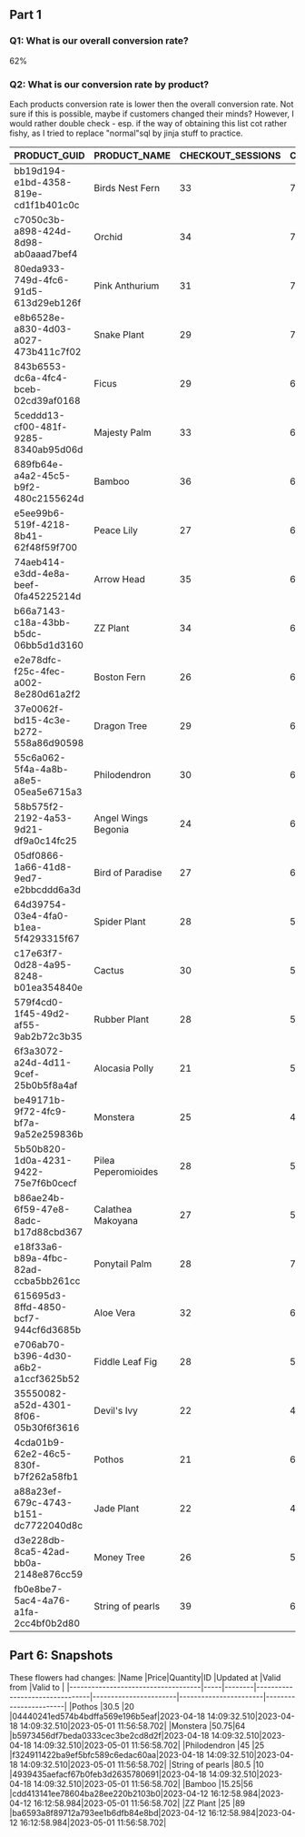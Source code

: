 ## Part 1
### Q1: What is our overall conversion rate?
62%
### Q2: What is our conversion rate by product?
Each products conversion rate is lower then the overall conversion rate. Not sure if this is possible, maybe if customers changed their minds?
However, I would rather double check - esp. if the way of obtaining this list cot rather fishy, as I tried to replace "normal"sql by jinja stuff to practice.


|PRODUCT_GUID                        |PRODUCT_NAME       |CHECKOUT_SESSIONS|COUNT_DISTINCT_SESSIONS|PRODUCT_CONVERSION_RATE|
|------------------------------------|-------------------|-----------------|-----------------------|-----------------------|
|bb19d194-e1bd-4358-819e-cd1f1b401c0c|Birds Nest Fern    |33               |78                     |0.423076               |
|c7050c3b-a898-424d-8d98-ab0aaad7bef4|Orchid             |34               |75                     |0.453333               |
|80eda933-749d-4fc6-91d5-613d29eb126f|Pink Anthurium     |31               |74                     |0.418918               |
|e8b6528e-a830-4d03-a027-473b411c7f02|Snake Plant        |29               |73                     |0.397260               |
|843b6553-dc6a-4fc4-bceb-02cd39af0168|Ficus              |29               |68                     |0.426470               |
|5ceddd13-cf00-481f-9285-8340ab95d06d|Majesty Palm       |33               |67                     |0.492537               |
|689fb64e-a4a2-45c5-b9f2-480c2155624d|Bamboo             |36               |67                     |0.537313               |
|e5ee99b6-519f-4218-8b41-62f48f59f700|Peace Lily         |27               |66                     |0.409090               |
|74aeb414-e3dd-4e8a-beef-0fa45225214d|Arrow Head         |35               |63                     |0.555555               |
|b66a7143-c18a-43bb-b5dc-06bb5d1d3160|ZZ Plant           |34               |63                     |0.539682               |
|e2e78dfc-f25c-4fec-a002-8e280d61a2f2|Boston Fern        |26               |63                     |0.412698               |
|37e0062f-bd15-4c3e-b272-558a86d90598|Dragon Tree        |29               |62                     |0.467741               |
|55c6a062-5f4a-4a8b-a8e5-05ea5e6715a3|Philodendron       |30               |62                     |0.483870               |
|58b575f2-2192-4a53-9d21-df9a0c14fc25|Angel Wings Begonia|24               |61                     |0.393442               |
|05df0866-1a66-41d8-9ed7-e2bbcddd6a3d|Bird of Paradise   |27               |60                     |0.450000               |
|64d39754-03e4-4fa0-b1ea-5f4293315f67|Spider Plant       |28               |59                     |0.474576               |
|c17e63f7-0d28-4a95-8248-b01ea354840e|Cactus             |30               |55                     |0.545454               |
|579f4cd0-1f45-49d2-af55-9ab2b72c3b35|Rubber Plant       |28               |54                     |0.518518               |
|6f3a3072-a24d-4d11-9cef-25b0b5f8a4af|Alocasia Polly     |21               |51                     |0.411764               |
|be49171b-9f72-4fc9-bf7a-9a52e259836b|Monstera           |25               |49                     |0.510204               |
|5b50b820-1d0a-4231-9422-75e7f6b0cecf|Pilea Peperomioides|28               |59                     |0.474576               |
|b86ae24b-6f59-47e8-8adc-b17d88cbd367|Calathea Makoyana  |27               |53                     |0.509433               |
|e18f33a6-b89a-4fbc-82ad-ccba5bb261cc|Ponytail Palm      |28               |70                     |0.400000               |
|615695d3-8ffd-4850-bcf7-944cf6d3685b|Aloe Vera          |32               |65                     |0.492307               |
|e706ab70-b396-4d30-a6b2-a1ccf3625b52|Fiddle Leaf Fig    |28               |56                     |0.500000               |
|35550082-a52d-4301-8f06-05b30f6f3616|Devil's Ivy        |22               |45                     |0.488888               |
|4cda01b9-62e2-46c5-830f-b7f262a58fb1|Pothos             |21               |61                     |0.344262               |
|a88a23ef-679c-4743-b151-dc7722040d8c|Jade Plant         |22               |46                     |0.478260               |
|d3e228db-8ca5-42ad-bb0a-2148e876cc59|Money Tree         |26               |56                     |0.464285               |
|fb0e8be7-5ac4-4a76-a1fa-2cc4bf0b2d80|String of pearls   |39               |64                     |0.609375               |

## Part 6: Snapshots
These flowers had changes:
|Name                                |Price|Quantity|ID                              |Updated at             |Valid from             |Valid to               |
|------------------------------------|-----|--------|--------------------------------|-----------------------|-----------------------|-----------------------|
|Pothos                              |30.5 |20      |04440241ed574b4bdffa569e196b5eaf|2023-04-18 14:09:32.510|2023-04-18 14:09:32.510|2023-05-01 11:56:58.702|
|Monstera                            |50.75|64      |b5973456df7beda0333cec3be2cd8d2f|2023-04-18 14:09:32.510|2023-04-18 14:09:32.510|2023-05-01 11:56:58.702|
|Philodendron                        |45   |25      |f324911422ba9ef5bfc589c6edac60aa|2023-04-18 14:09:32.510|2023-04-18 14:09:32.510|2023-05-01 11:56:58.702|
|String of pearls                    |80.5 |10      |4939435aefacf67b0feb3d2635780691|2023-04-18 14:09:32.510|2023-04-18 14:09:32.510|2023-05-01 11:56:58.702|
|Bamboo                              |15.25|56      |cdd413141ee78604ba28ee220b2103b0|2023-04-12 16:12:58.984|2023-04-12 16:12:58.984|2023-05-01 11:56:58.702|
|ZZ Plant                            |25   |89      |ba6593a8f89712a793ee1b6dfb84e8bd|2023-04-12 16:12:58.984|2023-04-12 16:12:58.984|2023-05-01 11:56:58.702|
